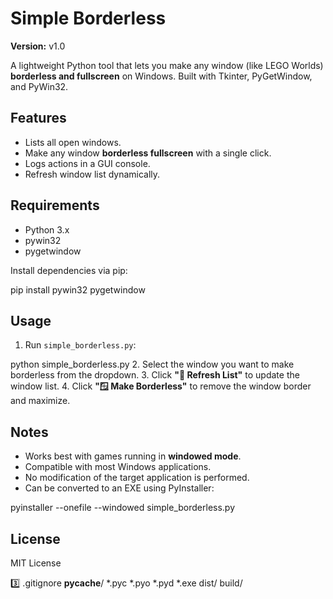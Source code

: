 # Simple Borderless

**Version:** v1.0

A lightweight Python tool that lets you make any window (like LEGO Worlds) **borderless and fullscreen** on Windows. Built with Tkinter, PyGetWindow, and PyWin32.

## Features

- Lists all open windows.
- Make any window **borderless fullscreen** with a single click.
- Logs actions in a GUI console.
- Refresh window list dynamically.

## Requirements

- Python 3.x
- pywin32
- pygetwindow

Install dependencies via pip:

pip install pywin32 pygetwindow

## Usage

1. Run `simple_borderless.py`:

python simple_borderless.py
2. Select the window you want to make borderless from the dropdown.
3. Click **"🔄 Refresh List"** to update the window list.
4. Click **"🪟 Make Borderless"** to remove the window border and maximize.

## Notes

- Works best with games running in **windowed mode**.
- Compatible with most Windows applications.
- No modification of the target application is performed.
- Can be converted to an EXE using PyInstaller:

pyinstaller --onefile --windowed simple_borderless.py

## License

MIT License

3️⃣ .gitignore
__pycache__/
*.pyc
*.pyo
*.pyd
*.exe
dist/
build/
